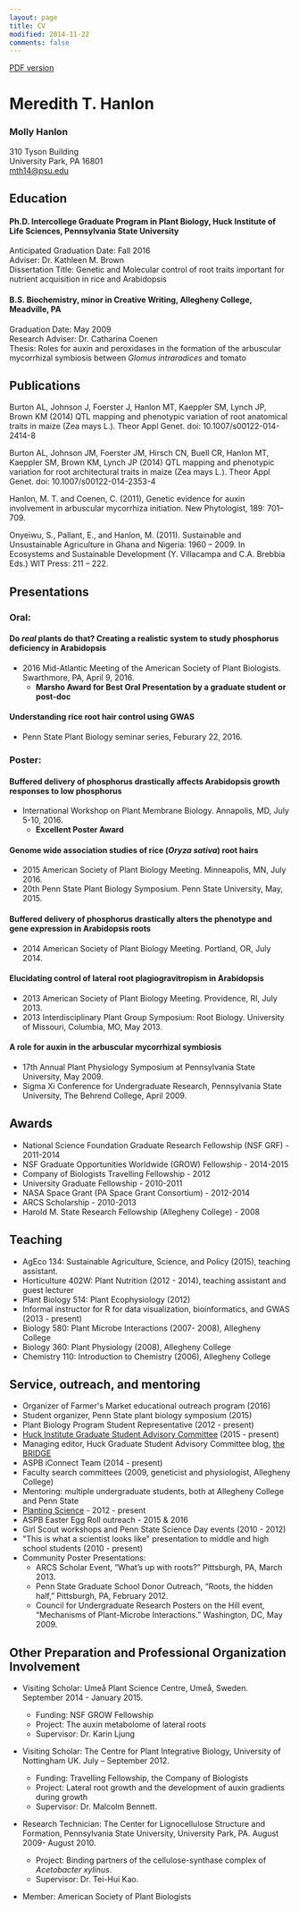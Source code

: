 ```yaml
---
layout: page
title: CV
modified: 2014-11-22
comments: false
---
```


[PDF version](http://mollyhanlon.com/pdfs/cv.pdf)
# Meredith T. Hanlon  

### Molly Hanlon

310 Tyson Building  
University Park, PA 16801  
mth14@psu.edu

## Education  

#### Ph.D. Intercollege Graduate Program in Plant Biology, Huck Institute of Life Sciences, Pennsylvania State University  
Anticipated Graduation Date: Fall 2016  
Adviser: Dr. Kathleen M. Brown  
Dissertation Title: Genetic and Molecular control of root traits important for nutrient acquisition in rice and Arabidopsis  

#### B.S. Biochemistry, minor in Creative Writing, Allegheny College, Meadville, PA
Graduation Date: May 2009  
Research Adviser: Dr. Catharina Coenen  
Thesis: Roles for auxin and peroxidases in the formation of the arbuscular mycorrhizal symbiosis between *Glomus intraradices* and tomato  

## Publications

Burton AL, Johnson J, Foerster J, Hanlon MT, Kaeppler SM, Lynch JP, Brown KM (2014) QTL mapping and phenotypic variation of root anatomical traits in maize (Zea mays L.). Theor Appl Genet. doi: 10.1007/s00122-014-2414-8

Burton AL, Johnson JM, Foerster JM, Hirsch CN, Buell CR, Hanlon MT, Kaeppler SM, Brown KM, Lynch JP (2014) QTL mapping and phenotypic variation for root architectural traits in maize (Zea mays L.). Theor Appl Genet. doi: 10.1007/s00122-014-2353-4

Hanlon, M. T. and Coenen, C. (2011), Genetic evidence for auxin involvement in arbuscular mycorrhiza initiation. New Phytologist, 189: 701–709.

Onyeiwu, S., Pallant, E., and Hanlon, M. (2011). Sustainable and Unsustainable Agriculture in Ghana and Nigeria: 1960 – 2009. In Ecosystems and Sustainable Development (Y. Villacampa and C.A. Brebbia Eds.) WIT Press: 211 – 222.

## Presentations  

### Oral:

#### Do *real* plants do that? Creating a realistic system to study phosphorus deficiency in Arabidopsis
- 2016 Mid-Atlantic Meeting of the American Society of Plant Biologists. Swarthmore, PA, April 9, 2016.
  - **Marsho Award for Best Oral Presentation by a graduate student or post-doc**

#### Understanding rice root hair control using GWAS
- Penn State Plant Biology seminar series, Feburary 22, 2016.

### Poster:

#### 	Buffered delivery of phosphorus drastically affects Arabidopsis growth responses to low phosphorus  
- International Workshop on Plant Membrane Biology. Annapolis, MD, July 5-10, 2016.
  - **Excellent Poster Award**

#### Genome wide association studies of rice (*Oryza sativa*) root hairs
- 2015 American Society of Plant Biology Meeting. Minneapolis, MN, July 2016.
- 20th Penn State Plant Biology Symposium. Penn State University, May, 2015.

#### Buffered delivery of phosphorus drastically alters the phenotype and gene expression in Arabidopsis roots  
- 2014 American Society of Plant Biology Meeting. Portland, OR, July 2014.  

#### Elucidating control of lateral root plagiogravitropism in Arabidopsis  
- 2013 American Society of Plant Biology Meeting. Providence, RI, July 2013.  
- 2013 Interdisciplinary Plant Group Symposium: Root Biology. University of Missouri, Columbia, MO, May 2013.  

#### A role for auxin in the arbuscular mycorrhizal symbiosis  
- 17th Annual Plant Physiology Symposium at Pennsylvania State University, May 2009.
- Sigma Xi Conference for Undergraduate Research, Pennsylvania State University, The Behrend College, April 2009.  


## Awards  
- National Science Foundation Graduate Research Fellowship (NSF GRF) - 2011-2014
- NSF Graduate Opportunities Worldwide (GROW) Fellowship - 2014-2015
- Company of Biologists Travelling Fellowship - 2012
- University Graduate Fellowship - 2010-2011
- NASA Space Grant (PA Space Grant Consortium) - 2012-2014
- ARCS Scholarship - 2010-2013
- Harold M. State Research Fellowship (Allegheny College) - 2008

## Teaching
- AgEco 134: Sustainable Agriculture, Science, and Policy (2015), teaching assistant.
- Horticulture 402W: Plant Nutrition (2012 - 2014), teaching assistant and guest lecturer
- Plant Biology 514: Plant Ecophysiology (2012)
- Informal instructor for R for data visualization, bioinformatics, and GWAS (2013 - present)
- Biology 580: Plant Microbe Interactions (2007- 2008), Allegheny College
- Biology 360: Plant Physiology (2008), Allegheny College
- Chemistry 110: Introduction to Chemistry (2006), Allegheny College

## Service, outreach, and mentoring
- Organizer of Farmer's Market educational outreach program (2016)
- Student organizer, Penn State plant biology symposium (2015)
- Plant Biology Program Student Representative (2012 - present)
- [Huck Institute Graduate Student Advisory Committee](https://www.huck.psu.edu/content/graduate-programs/career_professional_development/graduate_student_advisor_committee) (2015 - present)
- Managing editor, Huck Graduate Student Advisory Committee blog, [the BRIDGE](http://sites.psu.edu/bridge/)
- ASPB iConnect Team (2014 - present)
- Faculty search committees (2009, geneticist and physiologist, Allegheny College)
- Mentoring: multiple undergraduate students, both at Allegheny College and Penn State
- [Planting Science](http://www.plantingscience.org/) - 2012 - present
- ASPB Easter Egg Roll outreach - 2015 & 2016
- Girl Scout workshops and Penn State Science Day events (2010 - 2012)
- "This is what a scientist looks like" presentation to middle and high school students (2010 - present)
- Community Poster Presentations:
	- ARCS Scholar Event, “What’s up with roots?” Pittsburgh, PA, March 2013.
	- Penn State Graduate School Donor Outreach, “Roots, the hidden half,” Pittsburgh, PA, February 2012.
	- Council for Undergraduate Research Posters on the Hill event, “Mechanisms of Plant-Microbe Interactions.” Washington, DC, May 2009.

## Other Preparation and Professional Organization Involvement
- Visiting Scholar: Ume&aring; Plant Science Centre, Ume&aring;, Sweden. September 2014 - January 2015.
	- Funding: NSF GROW Fellowship
	- Project: The auxin metabolome of lateral roots
	- Supervisor: Dr. Karin Ljung


- Visiting Scholar: The Centre for Plant Integrative Biology, University of Nottingham UK.  July – September 2012.
	- Funding: Travelling Fellowship, the Company of Biologists
	- Project: Lateral root growth and the development of auxin gradients during growth
	- Supervisor: Dr. Malcolm Bennett.  


- Research Technician: The Center for Lignocellulose Structure and Formation, Pennsylvania State University, University Park, PA. August 2009- August 2010.
	- Project: Binding partners of the cellulose-synthase complex of *Acetobacter xylinus*.
	- Supervisor: Dr. Tei-Hui Kao.


- Member: American Society of Plant Biologists

